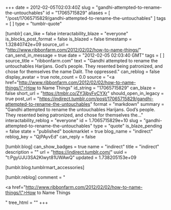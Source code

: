+++
date = 2012-02-05T02:03:40Z
slug = "gandhi-attempted-to-rename-the-untouchables"
id = "17065715829"
aliases = [ "/post/17065715829/gandhi-attempted-to-rename-the-untouchables" ]
tags = [ ]
type = "tumblr-quote"

[tumblr]
can_like = false
interactability_blaze = "everyone"
is_blocks_post_format = false
is_blazed = false
timestamp = 1.32840742e+09
source_url = "http://www.ribbonfarm.com/2012/02/02/how-to-name-things/"
can_send_in_message = true
date = "2012-02-05 02:03:40 GMT"
tags = [ ]
source_title = "ribbonfarm.com"
text = "Gandhi attempted to rename the untouchables Harijans. God’s people. They resented being patronized, and chose for themselves the name Dalit. The oppressed."
can_reblog = false
display_avatar = true
note_count = 0.0
source = "<a href=\"http://www.ribbonfarm.com/2012/02/02/how-to-name-things/\">How to Name Things</a>"
id_string = "17065715829"
can_blaze = false
short_url = "https://tmblr.co/ZY3jbyFvCYXr"
should_open_in_legacy = true
post_url = "https://indirect.tumblr.com/post/17065715829/gandhi-attempted-to-rename-the-untouchables"
format = "markdown"
summary = "Gandhi attempted to rename the untouchables Harijans. God’s people. They resented being patronized, and chose for themselves the..."
interactability_reblog = "everyone"
id = 1.7065715829e+10
slug = "gandhi-attempted-to-rename-the-untouchables"
type = "quote"
is_blaze_pending = false
state = "published"
bookmarklet = true
blog_name = "indirect"
reblog_key = "QjPAyvEd"
can_reply = false

[tumblr.blog]
can_show_badges = true
name = "indirect"
title = "indirect"
description = ""
url = "https://indirect.tumblr.com/"
uuid = "t:PgyUJU3SA2Klwyt81UWAwQ"
updated = 1.738205153e+09

[tumblr.blog.tumblrmart_accessories]

[tumblr.reblog]
comment = "<p><a href=\"http://www.ribbonfarm.com/2012/02/02/how-to-name-things/\">How to Name Things</a></p>"
tree_html = ""
+++
